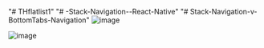 "# THflatlist1" 
"# -Stack-Navigation--React-Native" 
"# Stack-Navigation-v-BottomTabs-Navigation" 
![image](https://github.com/nguyentramy1/Stack-Navigation-v-BottomTabs-Navigation/assets/168984915/8f84a86e-cef2-4104-b5bf-d9e51ebd7885)

![image](https://github.com/nguyentramy1/Stack-Navigation-v-BottomTabs-Navigation/assets/168984915/c72cdc1f-6710-46dd-9e01-e867c02042ed)
